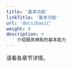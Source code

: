 ```yaml
---
title: '基本功能'
linkTitle: '基本功能'
url: 'docs/basic'
weight: 4
description: >
    介绍服务拥有的基本能力
---
```


请看各章节详情。
